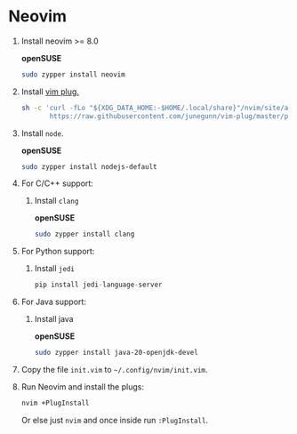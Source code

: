 # Neovim

1. Install neovim >= 8.0

   **openSUSE**

   ````bash
   sudo zypper install neovim
   ````

2. Install [vim plug.](https://github.com/junegunn/vim-plug#unix-linux)

   ```sh
   sh -c 'curl -fLo "${XDG_DATA_HOME:-$HOME/.local/share}"/nvim/site/autoload/plug.vim --create-dirs \
          https://raw.githubusercontent.com/junegunn/vim-plug/master/plug.vim'
   ```

3. Install `node`.

   **openSUSE**

   ````bash
   sudo zypper install nodejs-default
   ````

4. For C/C++ support:

   1. Install `clang`

      **openSUSE**

      ```bash
      sudo zypper install clang
      ```

5. For Python support:

   1. Install `jedi`

      ```python
      pip install jedi-language-server
      ```

6. For Java support:

   1. Install java

      **openSUSE**

      ```bash
      sudo zypper install java-20-openjdk-devel
      ```

7. Copy the file `init.vim` to `~/.config/nvim/init.vim`.

8. Run Neovim and install the plugs:

   ````bash
   nvim +PlugInstall
   ````

   Or else just `nvim` and once inside run `:PlugInstall`.

   

